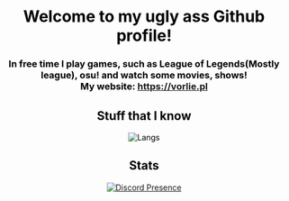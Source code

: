 <html><head><style>body {
   color: black;
   text-align: center;
}
</style></head><body><h1 id="welcome-to-my-ugly-ass-github-profile-br-">Welcome to my ugly ass Github profile!<br></h1>
<h3 id="in-free-time-i-play-games-such-as-league-of-legends-mostly-league-osu-and-watch-some-movies-shows-br-my-website-https-vorlie-pl">In free time I play games, such as League of Legends(Mostly league), osu! and watch some movies, shows!<br>My website: <a href="https://vorlie.pl">https://vorlie.pl</a></h3>
<h2 id="stuff-that-i-know">Stuff that I know</h2>
<p><img src="https://skillicons.dev/icons?i=astro,css,html,js,md,ts,python&amp;perline=13" alt="Langs"></p>
<h2 id="stats">Stats</h2>
<p><a href="https://discord.com/users/670986272377929743"><img src="https://lanyard.cnrad.dev/api/614807913302851594?bg=549654&amp;borderRadius=25px" alt="Discord Presence"></a></p>
</body></html>
